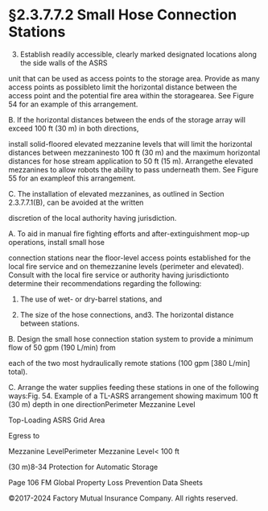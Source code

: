 # §2.3.7.7.2 Small Hose Connection Stations



3. Establish readily accessible, clearly marked designated locations along the side walls of the ASRS

unit that can be used as access points to the storage area. Provide as many access points as possibleto limit the horizontal distance between the access point and the potential fire area within the storagearea. See Figure 54 for an example of this arrangement.

B. If the horizontal distances between the ends of the storage array will exceed 100 ft (30 m) in both directions,

install solid-floored elevated mezzanine levels that will limit the horizontal distances between mezzaninesto 100 ft (30 m) and the maximum horizontal distances for hose stream application to 50 ft (15 m). Arrangethe elevated mezzanines to allow robots the ability to pass underneath them. See Figure 55 for an exampleof this arrangement.

C. The installation of elevated mezzanines, as outlined in Section 2.3.7.7.1(B), can be avoided at the written

discretion of the local authority having jurisdiction.

A. To aid in manual fire fighting efforts and after-extinguishment mop-up operations, install small hose

connection stations near the floor-level access points established for the local fire service and on themezzanine levels (perimeter and elevated). Consult with the local fire service or authority having jurisdictionto determine their recommendations regarding the following:

1. The use of wet- or dry-barrel stations, and

2. The size of the hose connections, and3. The horizontal distance between stations.

B. Design the small hose connection station system to provide a minimum flow of 50 gpm (190 L/min) from

each of the two most hydraulically remote stations (100 gpm [380 L/min] total).

C. Arrange the water supplies feeding these stations in one of the following ways:Fig. 54. Example of a TL-ASRS arrangement showing maximum 100 ft (30 m) depth in one directionPerimeter Mezzanine Level

Top-Loading ASRS Grid Area

Egress to

Mezzanine LevelPerimeter Mezzanine Level< 100 ft

(30 m)8-34 Protection for Automatic Storage

Page 106 FM Global Property Loss Prevention Data Sheets

©2017-2024 Factory Mutual Insurance Company. All rights reserved.